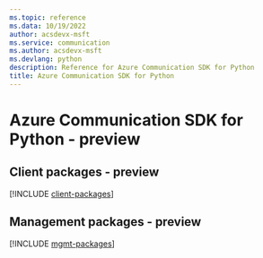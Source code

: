 ```yaml
---
ms.topic: reference
ms.data: 10/19/2022
author: acsdevx-msft
ms.service: communication
ms.author: acsdevx-msft
ms.devlang: python
description: Reference for Azure Communication SDK for Python
title: Azure Communication SDK for Python
---
```

# Azure Communication SDK for Python - preview

## Client packages - preview
[!INCLUDE [client-packages](communication-client-index.md)]
## Management packages - preview
[!INCLUDE [mgmt-packages](communication-mgmt-index.md)]